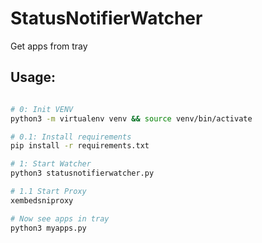 # StatusNotifierWatcher

Get apps from tray

## Usage:

```bash

# 0: Init VENV
python3 -m virtualenv venv && source venv/bin/activate

# 0.1: Install requirements
pip install -r requirements.txt

# 1: Start Watcher
python3 statusnotifierwatcher.py

# 1.1 Start Proxy
xembedsniproxy

# Now see apps in tray
python3 myapps.py

```
